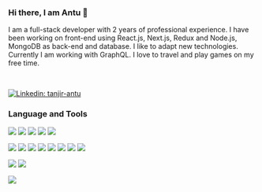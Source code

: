 ### Hi there, I am Antu 👋
<!-- Bio -->
I am a full-stack developer with 2 years of professional experience. I have been working on front-end using React.js, Next.js, Redux and Node.js, MongoDB as back-end and database. I like to adapt new technologies. Currently I am working with GraphQL. I love to travel and play games on my free time.

<br />

[![Linkedin: tanjir-antu](http://img.shields.io/badge/-TANJIRANTU-0077B5?style=for-the-badge&logo=linkedin&link=https://www.linkedin.com/in/tanjir-antu/)](https://www.linkedin.com/in/tanjir-antu/)

### Language and Tools

<!-- Language -->
![](https://img.shields.io/badge/-JavaScript-565555?style=flat-square&logo=javascript)
![](https://img.shields.io/badge/-.NET-5C2D91?style=flat-square&logo=.net)
![](https://img.shields.io/badge/-PHP-777BB4?style=flat-square&logo=Php)
![](https://img.shields.io/badge/-Java-007396?style=flat-square&logo=java)
![](https://img.shields.io/badge/-Bash-4EAA25?style=flat-square&logo=GNU%20Bash)

<!-- Frameworks -->
![](https://img.shields.io/badge/-Node.js-282830?style=flat-square&logo=node.js)
![](http://img.shields.io/badge/-Express.js-282830?style=flat-square&logo=express.js)
![](http://img.shields.io/badge/-Hapi.js-282830?style=flat-square&logo=hapi.js)
![](http://img.shields.io/badge/-Socket.io-282830?style=flat-square&logo=socket.io)
![](http://img.shields.io/badge/-React-282830?style=flat-square&logo=react)
![](http://img.shields.io/badge/-Redux-282830?style=flat-square&logo=redux)
![](http://img.shields.io/badge/-Next.js-282830?style=flat-square&logo=next.js)
![](http://img.shields.io/badge/-GrqphQL-282830?style=flat-square&logo=graphql)

<!-- DB -->
![](http://img.shields.io/badge/-MongoDB-282830?style=flat-square&logo=mongodb)
![](http://img.shields.io/badge/-MySql-282830?style=flat-square&logo=mysql)

<!-- Tools & Platforms -->
![](http://img.shields.io/badge/-Digitalocean-282830?style=flat-square&logo=digitalocean)

